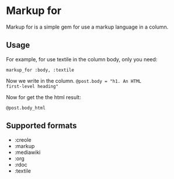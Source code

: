 # Markup for

Markup for is a simple gem for use a markup language in a column.

## Usage

For example, for use textile in the column body, only you need:

<code>markup_for :body, :textile</code>

Now we write in the column.
<code>@post.body = "h1. An HTML first-level heading"</code>

Now for get the the html result:

<code>@post.body_html</code>

## Supported formats

* :creole
* :markup
* :mediawiki
* :org
* :rdoc
* :textile
